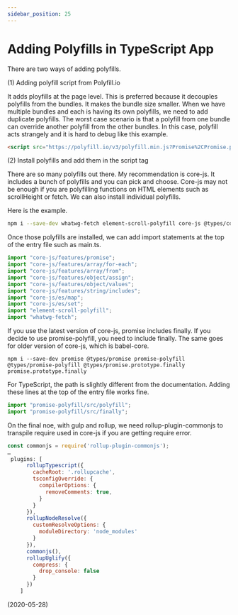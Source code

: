 ```yaml
---
sidebar_position: 25
---
```


# Adding Polyfills in TypeScript App

There are two ways of adding polyfills.

(1) Adding polyfill script from Polyfill.io

It adds ployfills at the page level. This is preferred because it decouples polyfills from the bundles. It makes the bundle size smaller. When we have multiple bundles and each is having its own polyfills, we need to add duplicate polyfills. The worst case scenario is that a polyfill from one bundle can override another polyfill from the other bundles. In this case, polyfill acts strangely and it is hard to debug like this example.

```html
<script src="https://polyfill.io/v3/polyfill.min.js?Promise%2CPromise.prototype.finally"></script>
```

(2) Install polyfills and add them in the script tag

There are so many polyfills out there. My recommendation is core-js. It includes a bunch of polyfills and you can pick and choose. Core-js may not be enough if you are polyfilling functions on HTML elements such as scrollHeight or fetch. We can also install individual polyfills.

Here is the example.

```bash
npm i --save-dev whatwg-fetch element-scroll-polyfill core-js @types/core-js @types/whatwg-fetch
```

Once those polyfills are installed, we can add import statements at the top of the entry file such as main.ts.

```js
import "core-js/features/promise";
import "core-js/features/array/for-each";
import "core-js/features/array/from";
import "core-js/features/object/assign";
import "core-js/features/object/values";
import "core-js/features/string/includes";
import "core-js/es/map";
import "core-js/es/set";
import "element-scroll-polyfill";
import "whatwg-fetch";
```

If you use the latest version of core-js, promise includes finally. If you decide to use promise-polyfill, you need to include finally. The same goes for older version of core-js, which is babel-core.

`npm i --save-dev promise @types/promise promise-polyfill @types/promise-polyfill @types/promise.prototype.finally promise.prototype.finally`

For TypeScript, the path is slightly different from the documentation. Adding these lines at the top of the entry file works fine.

```js
import "promise-polyfill/src/polyfill";
import "promise-polyfill/src/finally";
```

On the final noe, with gulp and rollup, we need rollup-plugin-commonjs to transpile require used in core-js if you are getting require error.

```js
const commonjs = require('rollup-plugin-commonjs');
…
 plugins: [
      rollupTypescript({
        cacheRoot: '.rollupcache',
        tsconfigOverride: {
          compilerOptions: {
            removeComments: true,
          }
        }
      }),
      rollupNodeResolve({
        customResolveOptions: {
          moduleDirectory: 'node_modules'
        }
      }),
      commonjs(),
      rollupUglify({
        compress: {
          drop_console: false
        }
      })
    ]
```

(2020-05-28)

